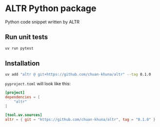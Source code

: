 # ALTR Python package

Python code snippet written by ALTR

## Run unit tests

```bash
uv run pytest
```

## Installation

```bash
uv add "altr @ git+https://github.com/chuan-khuna/altr" --tag 0.1.0
```

`pyproject.toml` will look like this:

```toml
[project]
dependencies = [
    "altr"
]

[tool.uv.sources]
altr = { git = "https://github.com/chuan-khuna/altr", tag = "0.1.0" }
```
